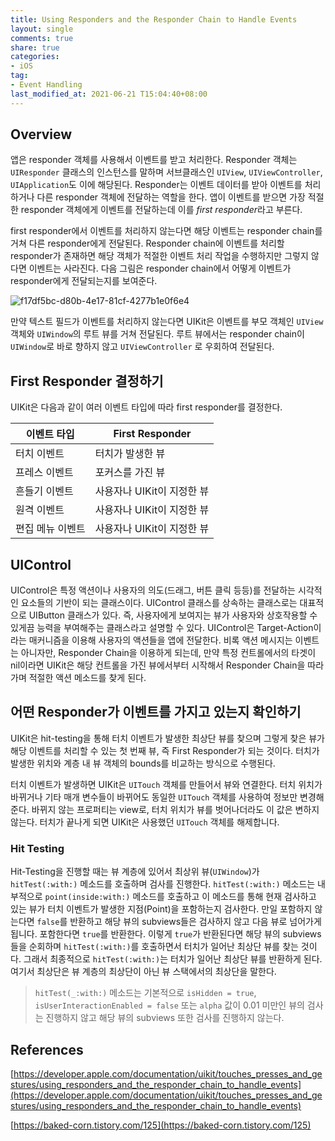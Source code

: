 ```yaml
---
title: Using Responders and the Responder Chain to Handle Events
layout: single
comments: true
share: true
categories: 
- iOS
tag:
- Event Handling
last_modified_at: 2021-06-21 T15:04:40+08:00
---
```


## Overview

앱은 responder 객체를 사용해서 이벤트를 받고 처리한다. Responder 객체는 `UIResponder` 클래스의 인스턴스를 말하며 서브클래스인 `UIView`, `UIViewController`, `UIApplication`도 이에 해당된다. Responder는 이벤트 데이터를 받아 이벤트를 처리하거나 다른 responder 객체에 전달하는 역할을 한다. 앱이 이벤트를 받으면 가장 적절한 responder 객체에게 이벤트를 전달하는데 이를 *first responder*라고 부른다.

first responder에서 이벤트를 처리하지 않는다면 해당 이벤트는 responder chain를 거쳐 다른 responder에게 전달된다. Responder chain에 이벤트를 처리할 responder가 존재하면 해당 객체가 적절한 이벤트 처리 작업을 수행하지만 그렇지 않다면 이벤트는 사라진다. 다음 그림은 responder chain에서 어떻게 이벤트가 responder에게 전달되는지를 보여준다.

![f17df5bc-d80b-4e17-81cf-4277b1e0f6e4](https://user-images.githubusercontent.com/48352065/122714102-c022b600-d2a1-11eb-8c70-4549b813b528.png)

만약 텍스트 필드가 이벤트를 처리하지 않는다면 UIKit은 이벤트를 부모 객체인 `UIView` 객체와 `UIWindow`의 루트 뷰를 거쳐 전달된다. 루트 뷰에서는 responder chain이 `UIWindow`로 바로 향하지 않고 `UIViewController` 로 우회하여 전달된다.

## First Responder 결정하기

UIKit은 다음과 같이 여러 이벤트 타입에 따라 first responder를 결정한다.


| 이벤트 타입 | First Responder |
|----------|-----------------|
| 터치 이벤트 | 터치가 발생한 뷰 |
|프레스 이벤트 | 포커스를 가진 뷰|
|흔들기 이벤트 | 사용자나 UIKit이 지정한 뷰|
|원격 이벤트 | 사용자나 UIKit이 지정한 뷰|
|편집 메뉴 이벤트 | 사용자나 UIKit이 지정한 뷰|



## UIControl

UIControl은 특정 액션이나 사용자의 의도(드래그, 버튼 클릭 등등)를 전달하는 시각적인 요소들의 기반이 되는 클래스이다. UIControl 클래스를 상속하는 클래스로는 대표적으로 UIButton 클래스가 있다. 즉, 사용자에게 보여지는 뷰가 사용자와 상호작용할 수 있게끔 능력을 부여해주는 클래스라고 설명할 수 있다. UIControl은 Target-Action이라는 매커니즘을 이용해 사용자의 액션들을 앱에 전달한다. 비록 액션 메시지는 이벤트는 아니자만, Responder Chain을 이용하게 되는데, 만약 특정 컨트롤에서의 타겟이 nil이라면 UIKit은 해당 컨트롤을 가진 뷰에서부터 시작해서 Responder Chain을 따라가며 적절한 액션 메소드를 찾게 된다.

## 어떤 Responder가 이벤트를 가지고 있는지 확인하기

UIKit은 hit-testing을 통해 터치 이벤트가 발생한 최상단 뷰를 찾으며 그렇게 찾은 뷰가 해당 이벤트를 처리할 수 있는 첫 번째 뷰, 즉 First Responder가 되는 것이다. 터치가 발생한 위치와 계층 내 뷰 객체의 bounds를 비교하는 방식으로 수행된다. 

터치 이벤트가 발생하면 UIKit은 `UITouch` 객체를 만들어서 뷰와 연결한다. 터치 위치가 바뀌거나 기타 매개 변수들이 바뀌어도 동일한 `UITouch` 객체를 사용하여 정보만 변경해준다. 바뀌지 않는 프로퍼티는 view로, 터치 위치가 뷰를 벗어나더라도 이 값은 변하지 않는다. 터치가 끝나게 되면 UIKit은 사용했던 `UITouch` 객체를 해제합니다.

### Hit Testing

Hit-Testing을 진행할 때는 뷰 계층에 있어서 최상위 뷰(`UIWindow`)가 `hitTest(:with:)` 메소드를 호출하며 검사를 진행한다. `hitTest(:with:)` 메소드는 내부적으로 `point(inside:with:)` 메소드를 호출하고 이 메소드를 통해 현재 검사하고 있는 뷰가 터치 이벤트가 발생한 지점(Point)을 포함하는지 검사한다. 만일 포함하지 않는다면 `false`를 반환하고 해당 뷰의 subviews들은 검사하지 않고 다음 뷰로 넘어가게 됩니다. 포함한다면 `true`를 반환한다. 이렇게 `true`가 반환된다면 해당 뷰의 subviews들을 순회하며 `hitTest(:with:)`를 호출하면서 터치가 일어난 최상단 뷰를 찾는 것이다. 그래서 최종적으로 `hitTest(:with:)`는 터치가 일어난 최상단 뷰를 반환하게 된다. 여기서 최상단은 뷰 계층의 최상단이 아닌 뷰 스택에서의 최상단을 말한다. 

> `hitTest(_:with:)` 메소드는 기본적으로 `isHidden = true`, `isUserInteractionEnabled = false` 또는 `alpha` 값이 0.01 미만인 뷰의 검사는 진행하지 않고 해당 뷰의 subviews 또한 검사를 진행하지 않는다.

## References

[https://developer.apple.com/documentation/uikit/touches_presses_and_gestures/using_responders_and_the_responder_chain_to_handle_events](https://developer.apple.com/documentation/uikit/touches_presses_and_gestures/using_responders_and_the_responder_chain_to_handle_events)

[https://baked-corn.tistory.com/125](https://baked-corn.tistory.com/125)

